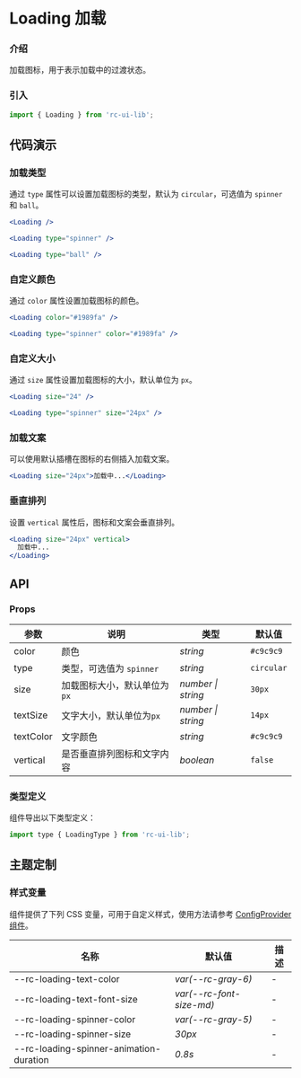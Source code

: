 # Loading 加载

### 介绍

加载图标，用于表示加载中的过渡状态。

### 引入

```js
import { Loading } from 'rc-ui-lib';
```

## 代码演示

### 加载类型

通过 `type` 属性可以设置加载图标的类型，默认为 `circular`，可选值为 `spinner` 和 `ball`。

```jsx
<Loading />

<Loading type="spinner" />

<Loading type="ball" />
```

### 自定义颜色

通过 `color` 属性设置加载图标的颜色。

```jsx
<Loading color="#1989fa" />

<Loading type="spinner" color="#1989fa" />
```

### 自定义大小

通过 `size` 属性设置加载图标的大小，默认单位为 `px`。

```jsx
<Loading size="24" />

<Loading type="spinner" size="24px" />
```

### 加载文案

可以使用默认插槽在图标的右侧插入加载文案。

```jsx
<Loading size="24px">加载中...</Loading>
```

### 垂直排列

设置 `vertical` 属性后，图标和文案会垂直排列。

```jsx
<Loading size="24px" vertical>
  加载中...
</Loading>
```

## API

### Props

| 参数      | 说明                         | 类型               | 默认值     |
| --------- | ---------------------------- | ------------------ | ---------- |
| color     | 颜色                         | _string_           | `#c9c9c9`  |
| type      | 类型，可选值为 `spinner`     | _string_           | `circular` |
| size      | 加载图标大小，默认单位为`px` | _number \| string_ | `30px`     |
| textSize  | 文字大小，默认单位为`px`     | _number \| string_ | `14px`     |
| textColor | 文字颜色                     | _string_           | `#c9c9c9`  |
| vertical  | 是否垂直排列图标和文字内容   | _boolean_          | `false`    |

### 类型定义

组件导出以下类型定义：

```js
import type { LoadingType } from 'rc-ui-lib';
```

## 主题定制

### 样式变量

组件提供了下列 CSS 变量，可用于自定义样式，使用方法请参考 [ConfigProvider 组件](#/zh-CN/config-provider)。

| 名称                                    | 默认值                   | 描述 |
| --------------------------------------- | ------------------------ | ---- |
| --rc-loading-text-color                 | _var(--rc-gray-6)_       | -    |
| --rc-loading-text-font-size             | _var(--rc-font-size-md)_ | -    |
| --rc-loading-spinner-color              | _var(--rc-gray-5)_       | -    |
| --rc-loading-spinner-size               | _30px_                   | -    |
| --rc-loading-spinner-animation-duration | _0.8s_                   | -    |
